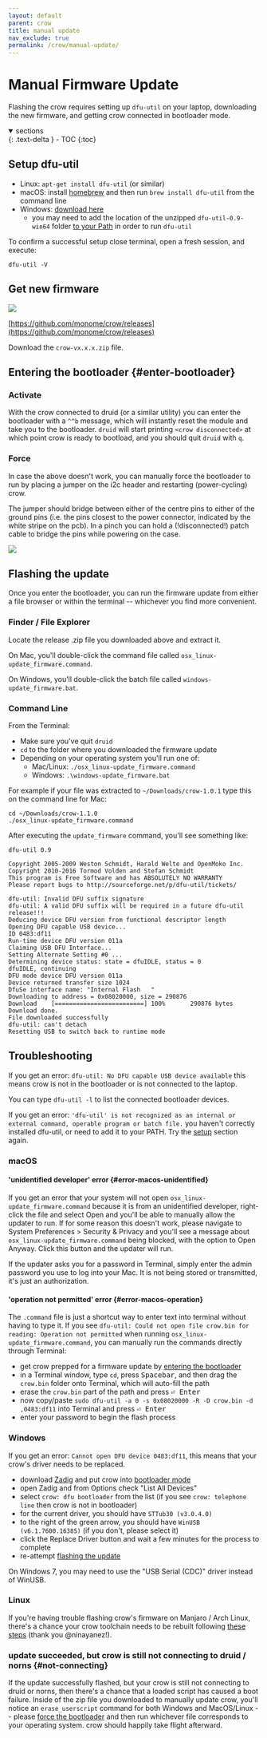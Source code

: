```yaml
---
layout: default
parent: crow
title: manual update
nav_exclude: true
permalink: /crow/manual-update/
---
```


# Manual Firmware Update

Flashing the crow requires setting up `dfu-util` on your laptop, downloading the new firmware, and getting crow connected in bootloader mode.

<details open markdown="block">
  <summary>
    sections
  </summary>
  {: .text-delta }
- TOC
{:toc}
</details>

## Setup dfu-util<a name="setup"></a>

- Linux: `apt-get install dfu-util` (or similar)
- macOS: install [homebrew](https://brew.sh) and then run `brew install dfu-util` from the command line
- Windows: [download here](http://dfu-util.sourceforge.net/releases/dfu-util-0.9-win64.zip)
	- you may need to add the location of the unzipped `dfu-util-0.9-win64` folder [to your Path](https://www.architectryan.com/2018/03/17/add-to-the-path-on-windows-10/) in order to run `dfu-util`

To confirm a successful setup close terminal, open a fresh session, and execute:

```
dfu-util -V
```

## Get new firmware

![](../images/crow-release.png)

[https://github.com/monome/crow/releases](https://github.com/monome/crow/releases)

Download the `crow-vx.x.x.zip` file.


## Entering the bootloader {#enter-bootloader}

### Activate

With the crow connected to druid (or a similar utility) you can enter the bootloader with a `^^b` message, which will instantly reset the module and take you to the bootloader. `druid` will start printing `<crow disconnected>` at which point crow is ready to bootload, and you should quit `druid` with `q`.

### Force

In case the above doesn't work, you can manually force the bootloader to run by placing a jumper on the i2c header and restarting (power-cycling) crow.

The jumper should bridge between either of the centre pins to either of the
ground pins (i.e. the pins closest to the power connector, indicated by the
white stripe on the pcb). In a pinch you can hold a (!disconnected!) patch cable
to bridge the pins while powering on the case.

![](../images/crow-dfu.jpg)

## Flashing the update

Once you enter the bootloader, you can run the firmware update from either a file browser or within the terminal -- whichever you find more convenient.

### Finder / File Explorer

Locate the release .zip file you downloaded above and extract it.

On Mac, you'll double-click the command file called `osx_linux-update_firmware.command`.

On Windows, you'll double-click the batch file called `windows-update_firmware.bat`.

### Command Line

From the Terminal:

* Make sure you've quit `druid`
* `cd` to the folder where you downloaded the firmware update
* Depending on your operating system you'll run one of:
  * Mac/Linux: `./osx_linux-update_firmware.command`
  * Windows: `.\windows-update_firmware.bat`

For example if your file was extracted to `~/Downloads/crow-1.0.1` type this on the command line for Mac:

```console
cd ~/Downloads/crow-1.1.0
./osx_linux-update_firmware.command
```

After executing the `update_firmware` command, you'll see something like:

```console
dfu-util 0.9

Copyright 2005-2009 Weston Schmidt, Harald Welte and OpenMoko Inc.
Copyright 2010-2016 Tormod Volden and Stefan Schmidt
This program is Free Software and has ABSOLUTELY NO WARRANTY
Please report bugs to http://sourceforge.net/p/dfu-util/tickets/

dfu-util: Invalid DFU suffix signature
dfu-util: A valid DFU suffix will be required in a future dfu-util release!!!
Deducing device DFU version from functional descriptor length
Opening DFU capable USB device...
ID 0483:df11
Run-time device DFU version 011a
Claiming USB DFU Interface...
Setting Alternate Setting #0 ...
Determining device status: state = dfuIDLE, status = 0
dfuIDLE, continuing
DFU mode device DFU version 011a
Device returned transfer size 1024
DfuSe interface name: "Internal Flash   "
Downloading to address = 0x08020000, size = 290876
Download	[=========================] 100%       290876 bytes
Download done.
File downloaded successfully
dfu-util: can't detach
Resetting USB to switch back to runtime mode
```

## Troubleshooting

If you get an error: `dfu-util: No DFU capable USB device available` this means crow is not in the bootloader or is not connected to the laptop.

You can type `dfu-util -l` to list the connected bootloader devices.

If you get an error: `'dfu-util' is not recognized as an internal or external command, operable program or batch file.` you haven't correctly installed dfu-util, or need to add it to your PATH. Try the [setup](#setup) section again.

### macOS

#### 'unidentified developer' error {#error-macos-unidentified}

If you get an error that your system will not open `osx_linux-update_firmware.command` because it is from an unidentified developer, right-click the file and select Open and you'll be able to manually allow the updater to run. If for some reason this doesn't work, please navigate to System Preferences > Security & Privacy and you'll see a message about `osx_linux-update_firmware.command` being blocked, with the option to Open Anyway. Click this button and the updater will run.

If the updater asks you for a password in Terminal, simply enter the admin password you use to log into your Mac. It is not being stored or transmitted, it's just an authorization.

#### 'operation not permitted' error {#error-macos-operation}

The `.command` file is just a shortcut way to enter text into terminal without having to type it. If you see `dfu-util: Could not open file crow.bin for reading: Operation not permitted` when running `osx_linux-update_firmware.command`, you can manually run the commands directly through Terminal:

- get crow prepped for a firmware update by [entering the bootloader](#enter-bootloader)
- in a Terminal window, type `cd`, press <kbd>Spacebar</kbd>, and then drag the `crow.bin` folder onto Terminal, which will auto-fill the path
- erase the `crow.bin` part of the path and press <kbd>⏎ Enter</kbd>
- now copy/paste `sudo dfu-util -a 0 -s 0x08020000 -R -D crow.bin -d ,0483:df11` into Terminal and press <kbd>⏎ Enter</kbd>
- enter your password to begin the flash process

### Windows

If you get an error:  `Cannot open DFU device 0483:df11`, this means that your crow's driver needs to be replaced.

- download [Zadig](https://zadig.akeo.ie) and put crow into [bootloader mode](#activate-bootloader)
- open Zadig and from Options check "List All Devices"
- select `crow: dfu bootloader` from the list (if you see `crow: telephone line` then crow is not in bootloader)
- for the current driver, you should have `STTub30 (v3.0.4.0)`
- to the right of the green arrow, you should have `WinUSB (v6.1.7600.16385)` (if you don't, please select it)
- click the Replace Driver button and wait a few minutes for the process to complete
- re-attempt [flashing the update](#flashing-the-update)

On Windows 7, you may need to use the "USB Serial (CDC)" driver instead of WinUSB.

### Linux

If you're having trouble flashing crow's firmware on Manjaro / Arch Linux, there's a chance your crow toolchain needs to be rebuilt following [these steps](https://gist.github.com/ninayanez/77479ebac61599158464a3129d851e63) (thank you @ninayanez!).

### update succeeded, but crow is still not connecting to druid / norns {#not-connecting}

If the update successfully flashed, but your crow is still not connecting to druid or norns, then there's a chance that a loaded script has caused a boot failure. Inside of the zip file you downloaded to manually update crow, you'll notice an `erase_userscript` command for both Windows and MacOS/Linux -- please [force the bootloader](#Force) and then run whichever file corresponds to your operating system. crow should happily take flight afterward.
